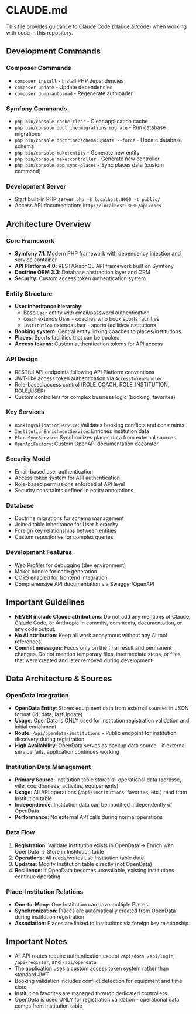 # CLAUDE.md

This file provides guidance to Claude Code (claude.ai/code) when working with code in this repository.

## Development Commands

### Composer Commands
- `composer install` - Install PHP dependencies
- `composer update` - Update dependencies
- `composer dump-autoload` - Regenerate autoloader

### Symfony Commands
- `php bin/console cache:clear` - Clear application cache
- `php bin/console doctrine:migrations:migrate` - Run database migrations
- `php bin/console doctrine:schema:update --force` - Update database schema
- `php bin/console make:entity` - Generate new entity
- `php bin/console make:controller` - Generate new controller
- `php bin/console app:sync-places` - Sync places data (custom command)

### Development Server
- Start built-in PHP server: `php -S localhost:8000 -t public/`
- Access API documentation: `http://localhost:8000/api/docs`

## Architecture Overview

### Core Framework
- **Symfony 7.1**: Modern PHP framework with dependency injection and service container
- **API Platform 4.0**: REST/GraphQL API framework built on Symfony
- **Doctrine ORM 3.3**: Database abstraction layer and ORM
- **Security**: Custom access token authentication system

### Entity Structure
- **User inheritance hierarchy**: 
  - Base `User` entity with email/password authentication
  - `Coach` extends User - coaches who book sports facilities  
  - `Institution` extends User - sports facilities/institutions
- **Booking system**: Central entity linking coaches to places/institutions
- **Places**: Sports facilities that can be booked
- **Access tokens**: Custom authentication tokens for API access

### API Design
- RESTful API endpoints following API Platform conventions
- JWT-like access token authentication via `AccessTokenHandler`
- Role-based access control (ROLE_COACH, ROLE_INSTITUTION, ROLE_USER)
- Custom controllers for complex business logic (booking, favorites)

### Key Services
- `BookingValidationService`: Validates booking conflicts and constraints
- `InstitutionEnrichmentService`: Enriches institution data
- `PlaceSyncService`: Synchronizes places data from external sources
- `OpenApiFactory`: Custom OpenAPI documentation decorator

### Security Model
- Email-based user authentication
- Access token system for API authentication
- Role-based permissions enforced at API level
- Security constraints defined in entity annotations

### Database
- Doctrine migrations for schema management
- Joined table inheritance for User hierarchy
- Foreign key relationships between entities
- Custom repositories for complex queries

### Development Features
- Web Profiler for debugging (dev environment)
- Maker bundle for code generation
- CORS enabled for frontend integration
- Comprehensive API documentation via Swagger/OpenAPI

## Important Guidelines

- **NEVER include Claude attributions**: Do not add any mentions of Claude, Claude Code, or Anthropic in commits, comments, documentation, or any code output.
- **No AI attribution**: Keep all work anonymous without any AI tool references.
- **Commit messages**: Focus only on the final result and permanent changes. Do not mention temporary files, intermediate steps, or files that were created and later removed during development.

## Data Architecture & Sources

### OpenData Integration
- **OpenData Entity**: Stores equipment data from external sources in JSON format (id, data, lastUpdate)
- **Usage**: OpenData is ONLY used for institution registration validation and initial enrichment
- **Route**: `/api/opendata/institutions` - Public endpoint for institution discovery during registration
- **High Availability**: OpenData serves as backup data source - if external service fails, application continues working

### Institution Data Management
- **Primary Source**: Institution table stores all operational data (adresse, ville, coordonnees, activites, equipements)
- **Usage**: All API operations (`/api/institutions`, favorites, etc.) read from Institution table
- **Independence**: Institution data can be modified independently of OpenData
- **Performance**: No external API calls during normal operations

### Data Flow
1. **Registration**: Validate institution exists in OpenData → Enrich with OpenData → Store in Institution table
2. **Operations**: All reads/writes use Institution table data
3. **Updates**: Modify Institution table directly (not OpenData)
4. **Resilience**: If OpenData becomes unavailable, existing institutions continue operating

### Place-Institution Relations
- **One-to-Many**: One Institution can have multiple Places
- **Synchronization**: Places are automatically created from OpenData during institution registration
- **Association**: Places are linked to Institutions via foreign key relationship

## Important Notes
- All API routes require authentication except `/api/docs`, `/api/login`, `/api/register`, and `/api/opendata`
- The application uses a custom access token system rather than standard JWT
- Booking validation includes conflict detection for equipment and time slots
- Institution favorites are managed through dedicated controllers
- OpenData is used ONLY for registration validation - operational data comes from Institution table
